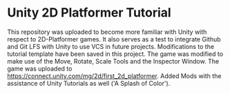 # Unity 2D Platformer Tutorial

This repository was uploaded to become more familiar with Unity with respect to 2D-Platformer games. 
It also serves as a test to integrate Github and Git LFS with Unity to use VCS in future projects.
Modifications to the tutorial template have been saved in this project. The game was modified to make use of 
the Move, Rotate, Scale Tools and the Inspector Window. The game was uploaded to https://connect.unity.com/mg/2d/first_2d_platformer. 
Added Mods with the assistance of Unity Tutorials as well ('A Splash of Color').
